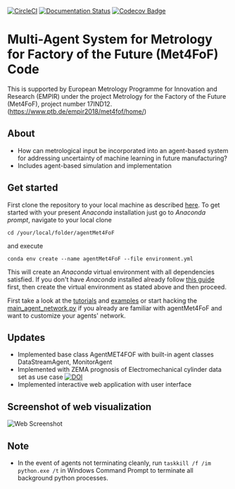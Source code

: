 [![CircleCI](https://circleci.com/gh/bangxiangyong/agentMet4FoF.svg?style=shield)](https://circleci.com/gh/bangxiangyong/agentMet4FoF)
[![Documentation Status](https://readthedocs.org/projects/agentmet4fof/badge/?version=latest)](https://agentmet4fof.readthedocs.io/en/latest/?badge=latest)
[![Codecov Badge](https://codecov.io/gh/bangxiangyong/agentMet4FoF/branch/master/graph/badge.svg)](https://codecov.io/gh/bangxiangyong/agentMet4FoF)

# Multi-Agent System for Metrology for Factory of the Future (Met4FoF) Code
This is supported by European Metrology Programme for Innovation and Research (EMPIR) under the project Metrology for the Factory of the Future (Met4FoF), project number 17IND12. (https://www.ptb.de/empir2018/met4fof/home/)

About
---
 - How can metrological input be incorporated into an agent-based system for addressing uncertainty of machine learning in future manufacturing?
 - Includes agent-based simulation and implementation

Get started
---
First clone the repository to your local machine as described
[here](https://help.github.com/en/articles/cloning-a-repository). To get started
with your present *Anaconda* installation just go to *Anaconda
prompt*, navigate to your local clone
```
cd /your/local/folder/agentMet4FoF
```
and execute
```
conda env create --name agentMet4FoF --file environment.yml 
```
This will create an *Anaconda* virtual environment with all dependencies
satisfied. If you don't have *Anaconda* installed already follow [this guide
](https://docs.conda.io/projects/continuumio-conda/en/latest/user-guide/install/download.html)
first, then create the virtual environment as stated above and then proceed.

First take a look at the [tutorials](./tutorials/tutorial_1_generator_agent.py) and [examples](./examples/zema_emc/)
or start hacking the [main_agent_network.py](main_agent_network.py) if you already are
familiar with agentMet4FoF and want to customize your agents' network.

Updates
---
 - Implemented base class AgentMET4FOF with built-in agent classes DataStreamAgent, MonitorAgent 
 - Implemented with ZEMA prognosis of Electromechanical cylinder data set as use case [![DOI](https://zenodo.org/badge/DOI/10.5281/zenodo.1326278.svg)](https://doi.org/10.5281/zenodo.1326278)
 - Implemented interactive web application with user interface


## Screenshot of web visualization
![Web Screenshot](https://github.com/bangxiangyong/agentMet4FoF/blob/master/screenshot_met4fof.png)

Note
---
 - In the event of agents not terminating cleanly, run ```taskkill /f /im python.exe /t``` in Windows Command Prompt to terminate all background python processes.
